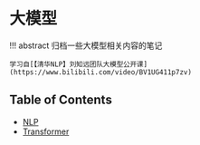# 大模型

!!! abstract
    归档一些大模型相关内容的笔记

    学习自[【清华NLP】刘知远团队大模型公开课](https://www.bilibili.com/video/BV1UG411p7zv)


## Table of Contents

- [NLP](nlp/)
- [Transformer](transformer/)